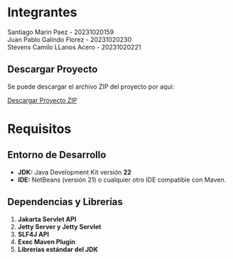 # Integrantes

Santiago Marin Paez - 20231020159 <br>
Juan Pablo Galindo Florez - 20231020230 <br>
Stevens Camilo LLanos Acero - 20231020221 

## Descargar Proyecto

Se puede descargar el archivo ZIP del proyecto por aqui:

[Descargar Proyecto ZIP](https://github.com/user-attachments/files/19515769/EntradaySalida.zip)

# Requisitos

## Entorno de Desarrollo

- **JDK:** Java Development Kit versión **22**
- **IDE:** NetBeans (versión 21) o cualquier otro IDE compatible con Maven.

## Dependencias y Librerías

1. **Jakarta Servlet API**
2. **Jetty Server y Jetty Servlet**
3. **SLF4J API**
4. **Exec Maven Plugin**
5. **Librerías estándar del JDK**

   
